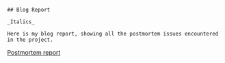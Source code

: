 	## Blog Report 

	_Italics_

	Here is my blog report, showing all the postmortem issues encountered in the project.

[Postmortem report](report.md)


